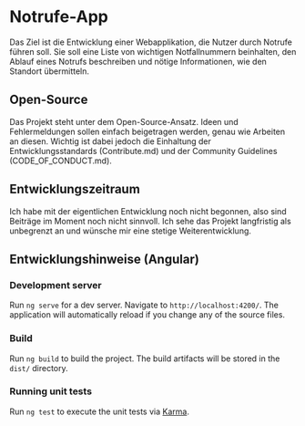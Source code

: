 # Notrufe-App

Das Ziel ist die Entwicklung einer Webapplikation, die Nutzer durch Notrufe führen soll. Sie soll eine Liste von wichtigen Notfallnummern beinhalten, den Ablauf eines Notrufs beschreiben und nötige Informationen, wie den Standort übermitteln.

## Open-Source

Das Projekt steht unter dem Open-Source-Ansatz. Ideen und Fehlermeldungen sollen einfach beigetragen werden, genau wie Arbeiten an diesen. Wichtig ist dabei jedoch die Einhaltung der Entwicklungsstandards (Contribute.md) und der Community Guidelines (CODE_OF_CONDUCT.md).

## Entwicklungszeitraum

Ich habe mit der eigentlichen Entwicklung noch nicht begonnen, also sind Beiträge im Moment noch nicht sinnvoll. Ich sehe das Projekt langfristig als unbegrenzt an und wünsche mir eine stetige Weiterentwicklung.

## Entwicklungshinweise (Angular)

### Development server

Run `ng serve` for a dev server. Navigate to `http://localhost:4200/`. The application will automatically reload if you change any of the source files.

### Build

Run `ng build` to build the project. The build artifacts will be stored in the `dist/` directory.

### Running unit tests

Run `ng test` to execute the unit tests via [Karma](https://karma-runner.github.io).
